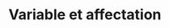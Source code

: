 ---
layout : partie
title : Variable et affectation
slug : variable
description : Variable et affectation
image : 
in_book: true
order : 4
---